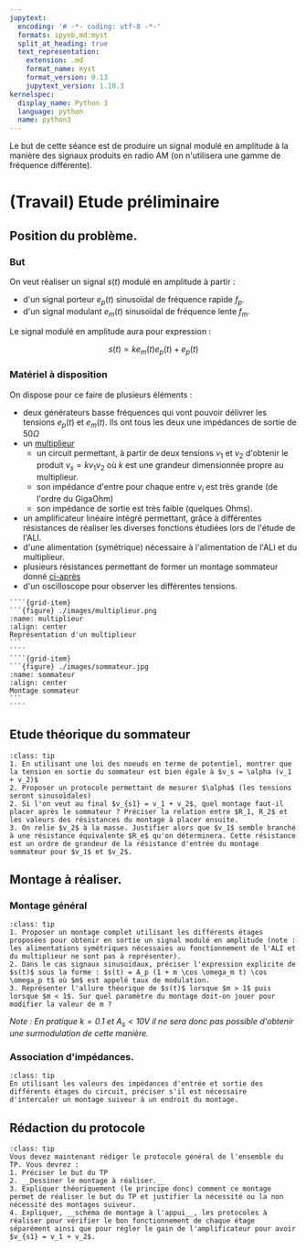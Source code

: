 ```yaml
---
jupytext:
  encoding: '# -*- coding: utf-8 -*-'
  formats: ipynb,md:myst
  split_at_heading: true
  text_representation:
    extension: .md
    format_name: myst
    format_version: 0.13
    jupytext_version: 1.10.3
kernelspec:
  display_name: Python 3
  language: python
  name: python3
---
```


Le but de cette séance est de produire un signal modulé en amplitude à la manière des signaux produits en radio AM (on n'utilisera une gamme de fréquence différente).

# (Travail) Etude préliminaire

## Position du problème.

### But

On veut réaliser un signal $s(t)$ modulé en amplitude à partir :
* d'un signal porteur $e_p(t)$ sinusoïdal de fréquence rapide $f_p$.
* d'un signal modulant $e_m(t)$ sinusoïdal de fréquence lente $f_m$.

Le signal modulé en amplitude aura pour expression :

$$
s(t) = k e_m(t) e_p(t) + e_p(t)
$$

### Matériel à disposition
On dispose pour ce faire de plusieurs éléments :
* deux générateurs basse fréquences qui vont pouvoir délivrer les tensions $e_p(t)$ et $e_m(t)$. Ils ont tous les deux une impédances de sortie de $50 \Omega$
* un [multiplieur](multiplieur)
	* un circuit permettant, à partir de deux tensions $v_1$ et $v_2$ d'obtenir le produit $v_s = k v_1 v_2$ où $k$ est une grandeur dimensionnée propre au multiplieur.
	* son impédance d'entre pour chaque entre $v_i$ est très grande (de l'ordre du GigaOhm)
	* son impédance de sortie est très faible (quelques Ohms).
* un amplificateur linéaire intégré permettant, grâce à différentes résistances de réaliser les diverses fonctions étudiées lors de l'étude de l'ALI.
* d'une alimentation (symétrique) nécessaire à l'alimentation de l'ALI et du multiplieur.
* plusieurs résistances permettant de former un montage sommateur donné [ci-après](sommateur)
* d'un oscilloscope pour observer les différentes tensions.

`````{grid}
````{grid-item}
```{figure} ./images/multiplieur.png
:name: multiplieur
:align: center
Représentation d'un multiplieur
```
````
````{grid-item}
```{figure} ./images/sommateur.jpg
:name: sommateur
:align: center
Montage sommateur
```
````
`````

## Etude théorique du sommateur

````{admonition} Analyse du sommateur
:class: tip
1. En utilisant une loi des noeuds en terme de potentiel, montrer que la tension en sortie du sommateur est bien égale à $v_s = \alpha (v_1 + v_2)$
2. Proposer un protocole permettant de mesurer $\alpha$ (les tensions seront sinusoïdales)
2. Si l'on veut au final $v_{s1} = v_1 + v_2$, quel montage faut-il placer après le sommateur ? Préciser la relation entre $R_1, R_2$ et les valeurs des résistances du montage à placer ensuite.
3. On relie $v_2$ à la masse. Justifier alors que $v_1$ semble branché à une résistance équivalente $R_e$ qu'on déterminera. Cette résistance est un ordre de grandeur de la résistance d'entrée du montage sommateur pour $v_1$ et $v_2$.
````

## Montage à réaliser.

### Montage général
````{admonition} Questions
:class: tip
1. Proposer un montage complet utilisant les différents étages proposées pour obtenir en sortie un signal modulé en amplitude (note : les alimentations symétriques nécessaies au fonctionnement de l'ALI et du multiplieur ne sont pas à représenter).
2. Dans le cas signaux sinusoïdaux, préciser l'expression explicite de $s(t)$ sous la forme : $s(t) = A_p (1 + m \cos \omega_m t) \cos \omega_p t$ où $m$ est appelé taux de modulation.
3. Représenter l'allure théorique de $s(t)$ lorsque $m > 1$ puis lorsque $m < 1$. Sur quel paramètre du montage doit-on jouer pour modifier la valeur de m ?
````

_Note : En pratique $k = 0.1$ et $A_s < 10V$ il ne sera donc pas possible d'obtenir une surmodulation de cette manière._

### Association d'impédances.
````{admonition} Question
:class: tip
En utilisant les valeurs des impédances d'entrée et sortie des différents étages du circuit, préciser s'il est nécessaire d'intercaler un montage suiveur à un endroit du montage.
````

## Rédaction du protocole
````{admonition} Protocole
:class: tip
Vous devez maintenant rédiger le protocole général de l'ensemble du TP. Vous devrez :
1. Préciser le but du TP
2. __Dessiner le montage à réaliser.__
3. Expliquer théoriquement (le principe donc) comment ce montage permet de réaliser le but du TP et justifier la nécessité ou la non nécessité des montages suiveur.
4. Expliquer, __schéma de montage à l'appui__, les protocoles à réaliser pour vérifier le bon fonctionnement de chaque étage séparément ainsi que pour régler le gain de l'amplificateur pour avoir $v_{s1} = v_1 + v_2$.
````